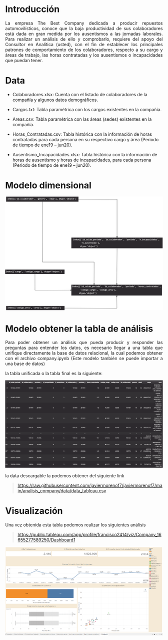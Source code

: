

# Introducción

<p style="text-align: justify;">  La empresa The Best Company dedicada a producir repuestos automovilísticos, conoce que la baja productividad de sus colaboradores está dada en gran medida por los ausentismos a las jornadas laborales. Para realizar un análisis de ello y comprobarlo, requiere del apoyo del Consultor en Analítica (usted), con el fin de establecer los principales patrones de comportamiento de los colaboradores, respecto a su cargo y áreas de trabajo, las horas contratadas y los ausentismos o incapacidades que puedan tener.</p>

# Data

- Colaboradores.xlsx: Cuenta con el listado de colaboradores de la compañía y algunos datos demográficos.

- Cargos.txt:   Tabla paramétrica con los cargos existentes en la compañía.

- Areas.csv:    Tabla paramétrica con las áreas (sedes) existentes en la compañía.

- Horas_Contratadas.csv: Tabla histórica con la información de horas contratadas para cada persona en su respectivo cargo y área (Periodo de tiempo de ene19 – jun20).

- Ausentismo_Incapacidades.xlsx:    Tabla histórica con la información de horas de ausentismo y horas de incapacidades, para cada persona (Periodo de tiempo de ene19 – jun20).


# Modelo dimensional

![Kitten](capturas/modelo%20dimencional.drawio.png)

# Modelo obtener la tabla de análisis

<p style="text-align: justify;"> Para poder obtener un análisis que pueda producir y responder las preguntas para entender los datos, es necesario llegar a una tabla que unifique directamente la base de datos relacional, la cual podemos obtener con el archivo company.ipynb (Este modelo también se puede importar a una base de datos)</p>

la tabla unificada o la tabla final es la siguiente:

![Kitten](capturas/Captura%20de%20pantalla%202022-10-12%20105846.png)

la data descargable la podemos obtener del siguiente link

> https://raw.githubusercontent.com/javiermorenof7/javiermorenof7/main/analisis_company/data/data_tableau.csv

# Visualización

Una vez obtenida esta tabla podemos realizar los siguientes análisis

> https://public.tableau.com/app/profile/francisco2414/viz/Company_16655277589250/Dashboard1

![Kitten](capturas/Captura%20de%20pantalla%202022-10-11%20230801.png)
